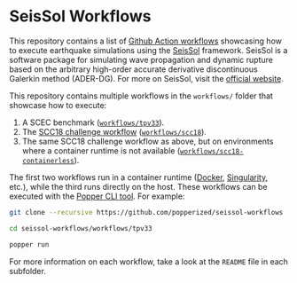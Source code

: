 # SeisSol Workflows

This repository contains a list of [Github Action workflows][gha] 
showcasing how to execute earthquake simulations using the 
[SeisSol][seissol] framework. SeisSol is a software package for 
simulating wave propagation and dynamic rupture based on the arbitrary 
high-order accurate derivative discontinuous Galerkin method 
(ADER-DG). For more on SeisSol, visit the [official website][seissol].

This repository contains multiple workflows in the `workflows/` folder 
that showcase how to execute:

 1. A SCEC benchmark ([`workflows/tpv33`](./workflows/tpv33)).
 2. The [SCC18 challenge workflow][scc18] 
    ([`workflows/scc18`](./workflows/scc18)).
 3. The same SCC18 challenge workflow as above, but on environments 
    where a container runtime is not available 
    ([`workflows/scc18-containerless`](./workflows/scc18-containerless)).

The first two workflows run in a container runtime ([Docker][docker], 
[Singularity][singularity], etc.), while the third runs directly on 
the host. These workflows can be executed with the [Popper CLI 
tool][popper]. For example:

```bash
git clone --recursive https://github.com/popperized/seissol-workflows

cd seissol-workflows/workflows/tpv33

popper run
```

For more information on each workflow, take a look at the `README` 
file in each subfolder.

[seissol]: http://www.seissol.org
[scc18]: http://www.studentclustercompetition.us/2018/applications.html
[gha]: https://developer.github.com/actions/managing-workflows/workflow-configuration-options/#example-workflow
[popper]: https://github.com/systemslab/popper
[singularity]: https://github.com/sylabs/singularity
[docker]: https://get.docker.com
